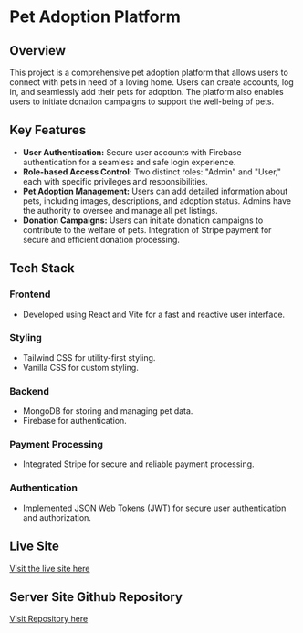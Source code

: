# Pet Adoption Platform

## Overview
This project is a comprehensive pet adoption platform that allows users to connect with pets in need of a loving home. Users can create accounts, log in, and seamlessly add their pets for adoption. The platform also enables users to initiate donation campaigns to support the well-being of pets.

## Key Features
- **User Authentication:** Secure user accounts with Firebase authentication for a seamless and safe login experience.
- **Role-based Access Control:** Two distinct roles: "Admin" and "User," each with specific privileges and responsibilities.
- **Pet Adoption Management:** Users can add detailed information about pets, including images, descriptions, and adoption status. Admins have the authority to oversee and manage all pet listings.
- **Donation Campaigns:** Users can initiate donation campaigns to contribute to the welfare of pets. Integration of Stripe payment for secure and efficient donation processing.

## Tech Stack
### Frontend
- Developed using React and Vite for a fast and reactive user interface.
### Styling
- Tailwind CSS for utility-first styling.
- Vanilla CSS for custom styling.
### Backend
- MongoDB for storing and managing pet data.
- Firebase for authentication.
### Payment Processing
- Integrated Stripe for secure and reliable payment processing.
### Authentication
- Implemented JSON Web Tokens (JWT) for secure user authentication and authorization.

## Live Site
[Visit the live site here](https://pet-adoption-platform-cc33e.web.app/)
## Server Site Github Repository 
[Visit Repository here](https://github.com/Rahidapriya/Pet-Adoption-Platform-Servers-Site) 